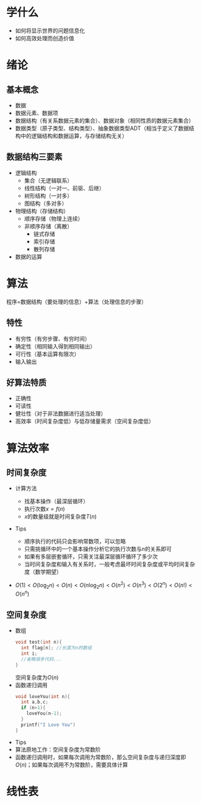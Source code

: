 # 学什么
* 如何将显示世界的问题信息化
* 如何高效处理而创造价值

# 绪论
## 基本概念
* 数据
* 数据元素、数据项
* 数据结构（有关系数据元素的集合）、数据对象（相同性质的数据元素集合）
* 数据类型（原子类型、结构类型）、抽象数据类型ADT（相当于定义了数据结构中的逻辑结构和数据运算，与存储结构无关）
  
## 数据结构三要素
* 逻辑结构
  * 集合（无逻辑联系）
  * 线性结构（一对一、前驱、后继）
  * 树形结构（一对多）
  * 图结构（多对多）
* 物理结构（存储结构）
  * 顺序存储（物理上连续）
  * 非顺序存储（离散）
    * 链式存储
    * 索引存储
    *  散列存储
* 数据的运算

# 算法
程序=数据结构（要处理的信息）+算法（处理信息的步骤）
## 特性
* 有穷性（有穷步骤、有穷时间）
* 确定性（相同输入得到相同输出）
* 可行性（基本运算有限次）
* 输入输出
## 好算法特质
* 正确性
* 可读性
* 健壮性（对于非法数据进行适当处理）
* 高效率（时间复杂度低）与低存储量需求（空间复杂度低）

# 算法效率
## 时间复杂度
* 计算方法
  * 找基本操作（最深层循环）
  * 执行次数$x=f(n)$
  * $x$的数量级就是时间复杂度$T(n)$
* Tips
  
  * 顺序执行的代码只会影响常数项，可以忽略
  * 只需挑循环中的一个基本操作分析它的执行次数与$n$的关系即可
  * 如果有多层嵌套循环，只需关注最深层循环循环了多少次
  * 当时间复杂度和输入有关系时，一般考虑最坏时间复杂度或平均时间复杂度（数学期望）
* $O(1)<O(\log _2n)<O(n)<O(n\log _2n)<O(n^2)<O(n^3)<O(2^n)<O(n!)<O(n^n)$
## 空间复杂度
* 数组
  ```C
  void test(int n){
    int flag[n]; //长度为n的数组
    int i;
    //省略很多代码...
  }
  ```
  空间复杂度为$O(n)$
* 函数递归调用
  ```C
  void loveYou(int n){
    int a,b,c;
    if (n>1){
      loveYou(n-1);
    }
    printf("I Love You")
  }
  ```
 * Tips
  * 算法原地工作：空间复杂度为常数阶
  * 函数递归调用时，如果每次调用为常数阶，那么空间复杂度与递归深度即$O(n)$；如果每次调用不为常数阶，需要具体计算

# 线性表
